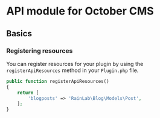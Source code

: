 # API module for October CMS
## Basics
### Registering resources
You can register resources for your plugin by using the `registerApiResources` method in your `Plugin.php` file.
```php
public function registerApiResources()
{
    return [
        'blogposts' => 'RainLab\Blog\Models\Post',
    ];
}
```